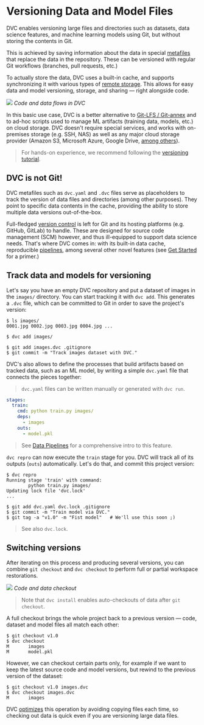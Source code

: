 # Versioning Data and Model Files

DVC enables versioning large files and directories such as datasets, data
science features, and machine learning models using Git, but without storing the
contents in Git.

This is achieved by saving information about the data in special
[metafiles](/doc/user-guide/dvc-files-and-directories) that replace the data in
the repository. These can be versioned with regular Git workflows (branches,
pull requests, etc.)

To actually store the data, DVC uses a built-in <abbr>cache</abbr>, and supports
synchronizing it with various types of
[remote storage](/doc/command-reference/remote). This allows for easy data and
model versioning, storage, and sharing — right alongside code.

![](/img/model-versioning-diagram.png) _Code and data flows in DVC_

In this basic use case, DVC is a better alternative to
[Git-LFS / Git-annex](/doc/user-guide/related-technologies) and to ad-hoc
scripts used to manage ML <abbr>artifacts</abbr> (training data, models, etc.)
on cloud storage. DVC doesn't require special services, and works with
on-premises storage (e.g. SSH, NAS) as well as any major cloud storage provider
(Amazon S3, Microsoft Azure, Google Drive,
[among others](/doc/command-reference/remote/add#supported-storage-types)).

> For hands-on experience, we recommend following the
> [versioning tutorial](/doc/use-cases/versioning-data-and-model-files).

## DVC is not Git!

DVC metafiles such as `dvc.yaml` and `.dvc` files serve as placeholders to track
the version of data files and directories (among other purposes). They point to
specific data contents in the <abbr>cache</abbr>, providing the ability to store
multiple data versions out-of-the-box.

Full-fledged
[version control](https://git-scm.com/book/en/v2/Getting-Started-About-Version-Control)
is left for Git and its hosting platforms (e.g. GitHub, GitLab) to handle. These
are designed for source code management (SCM) however, and thus ill-equipped to
support data science needs. That's where DVC comes in: with its built-in data
<abbr>cache</abbr>, reproducible [pipelines](/doc/start/data-pipelines), among
several other novel features (see [Get Started](/doc/start/) for a primer.)

## Track data and models for versioning

Let's say you have an empty <abbr>DVC repository</abbr> and put a dataset of
images in the `images/` directory. You can start tracking it with `dvc add`.
This generates a `.dvc` file, which can be committed to Git in order to save the
project's version:

```dvc
$ ls images/
0001.jpg 0002.jpg 0003.jpg 0004.jpg ...

$ dvc add images/

$ git add images.dvc .gitignore
$ git commit -m "Track images dataset with DVC."
```

DVC's also allows to define the processes that build artifacts based on tracked
data, such as an ML model, by writing a simple `dvc.yaml` file that connects the
pieces together:

> `dvc.yaml` files can be written manually or generated with `dvc run`.

```yaml
stages:
  train:
    cmd: python train.py images/
    deps:
      - images
    outs:
      - model.pkl
```

> See [Data Pipelines](/doc/start/data-pipelines) for a comprehensive intro to
> this feature.

`dvc repro` can now execute the `train` stage for you. DVC will track all of its
outputs (`outs`) automatically. Let's do that, and commit this project version:

```dvc
$ dvc repro
Running stage 'train' with command:
        python train.py images/
Updating lock file 'dvc.lock'
...

$ git add dvc.yaml dvc.lock .gitignore
$ git commit -m "Train model via DVC."
$ git tag -a "v1.0" -m "Fist model"   # We'll use this soon ;)
```

> See also `dvc.lock`.

## Switching versions

After iterating on this process and producing several versions, you can combine
`git checkout` and `dvc checkout` to perform full or partial
<abbr>workspace</abbr> restorations.

![](/img/versioning.png) _Code and data checkout_

> Note that `dvc install` enables auto-checkouts of data after `git checkout`.

A full checkout brings the whole <abbr>project</abbr> back to a previous version
— code, dataset and model files all match each other:

```dvc
$ git checkout v1.0
$ dvc checkout
M       images
M       model.pkl
```

However, we can checkout certain parts only, for example if we want to keep the
latest source code and model versions, but rewind to the previous version of the
dataset:

```dvc
$ git checkout v1.0 images.dvc
$ dvc checkout images.dvc
M       images
```

DVC [optimizes](/doc/user-guide/large-dataset-optimization) this operation by
avoiding copying files each time, so checking out data is quick even if you are
versioning large data files.
